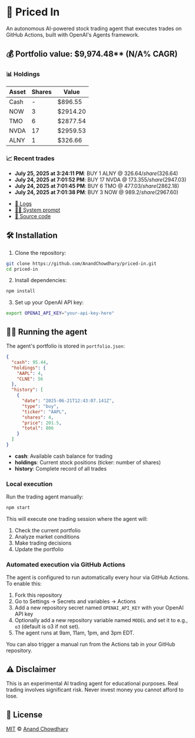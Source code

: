 # 🤖 Priced In

An autonomous AI-powered stock trading agent that executes trades on GitHub Actions, built with OpenAI's Agents framework.

<!-- auto start -->

## 💰 Portfolio value: $9,974.48** (N/A% CAGR)

### 📊 Holdings

| Asset | Shares | Value |
|-------|--------|-------|
| Cash | - | $896.55 |
| NOW | 3 | $2914.20 |
| TMO | 6 | $2877.54 |
| NVDA | 17 | $2959.53 |
| ALNY | 1 | $326.66 |

### 📈 Recent trades

- **July 25, 2025 at 3:24:11 PM**: BUY 1 ALNY @ $326.64/share ($326.64)
- **July 24, 2025 at 7:01:52 PM**: BUY 17 NVDA @ $173.355/share ($2947.03)
- **July 24, 2025 at 7:01:45 PM**: BUY 6 TMO @ $477.03/share ($2862.18)
- **July 24, 2025 at 7:01:38 PM**: BUY 3 NOW @ $989.2/share ($2967.60)

<!-- auto end -->

- [🧠 Logs](./agent.log)
- [🧑‍💻 System prompt](./system-prompt.md)
- [📁 Source code](./agent.ts)

## 🛠️ Installation

1. Clone the repository:

```bash
git clone https://github.com/AnandChowdhary/priced-in.git
cd priced-in
```

2. Install dependencies:

```bash
npm install
```

3. Set up your OpenAI API key:

```bash
export OPENAI_API_KEY="your-api-key-here"
```

## 🏃‍♂️ Running the agent

The agent's portfolio is stored in `portfolio.json`:

```json
{
  "cash": 95.44,
  "holdings": {
    "AAPL": 4,
    "CLNE": 56
  },
  "history": [
    {
      "date": "2025-06-21T12:43:07.141Z",
      "type": "buy",
      "ticker": "AAPL",
      "shares": 4,
      "price": 201.5,
      "total": 806
    }
  ]
}
```

- **cash**: Available cash balance for trading
- **holdings**: Current stock positions (ticker: number of shares)
- **history**: Complete record of all trades

### Local execution

Run the trading agent manually:

```bash
npm start
```

This will execute one trading session where the agent will:

1. Check the current portfolio
2. Analyze market conditions
3. Make trading decisions
4. Update the portfolio

### Automated execution via GitHub Actions

The agent is configured to run automatically every hour via GitHub Actions. To enable this:

1. Fork this repository
2. Go to Settings → Secrets and variables → Actions
3. Add a new repository secret named `OPENAI_API_KEY` with your OpenAI API key
4. Optionally add a new repository variable named `MODEL` and set it to e.g., `o3` (default is o3 if not set).
5. The agent runs at 9am, 11am, 1pm, and 3pm EDT.

You can also trigger a manual run from the Actions tab in your GitHub repository.

## ⚠️ Disclaimer

This is an experimental AI trading agent for educational purposes. Real trading involves significant risk. Never invest money you cannot afford to lose.

## 📄 License

[MIT](./LICENSE) © [Anand Chowdhary](https://anandchowdhary.com)

